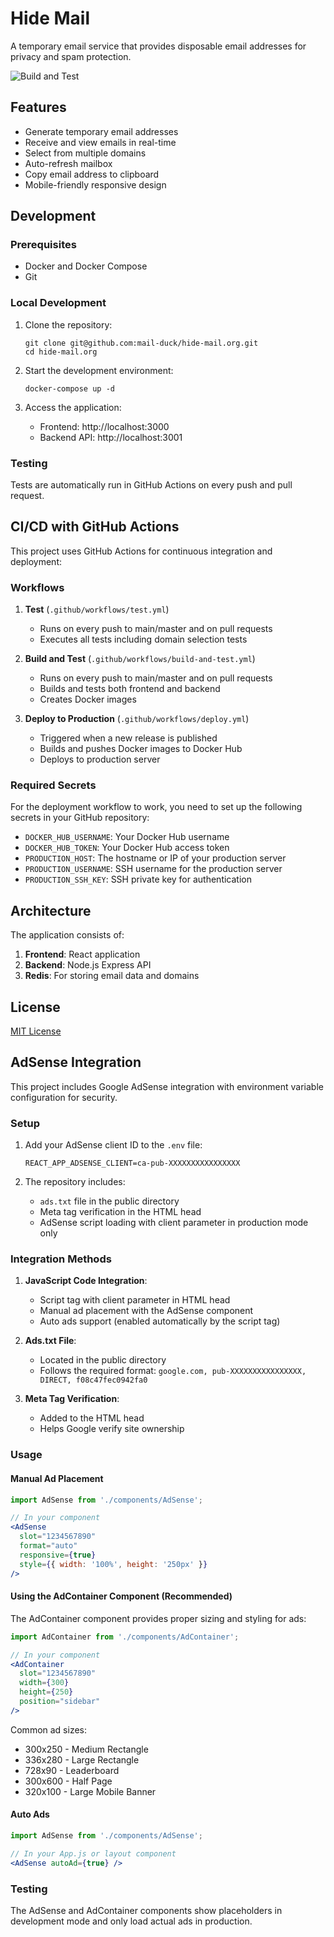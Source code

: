 # Hide Mail

A temporary email service that provides disposable email addresses for privacy and spam protection.

![Build and Test](https://github.com/mail-duck/hide-mail.org/actions/workflows/build-and-test.yml/badge.svg)

## Features

- Generate temporary email addresses
- Receive and view emails in real-time
- Select from multiple domains
- Auto-refresh mailbox
- Copy email address to clipboard
- Mobile-friendly responsive design

## Development

### Prerequisites

- Docker and Docker Compose
- Git

### Local Development

1. Clone the repository:
   ```
   git clone git@github.com:mail-duck/hide-mail.org.git
   cd hide-mail.org
   ```

2. Start the development environment:
   ```
   docker-compose up -d
   ```

3. Access the application:
   - Frontend: http://localhost:3000
   - Backend API: http://localhost:3001

### Testing

Tests are automatically run in GitHub Actions on every push and pull request.

## CI/CD with GitHub Actions

This project uses GitHub Actions for continuous integration and deployment:

### Workflows

1. **Test** (`.github/workflows/test.yml`)
   - Runs on every push to main/master and on pull requests
   - Executes all tests including domain selection tests

2. **Build and Test** (`.github/workflows/build-and-test.yml`)
   - Runs on every push to main/master and on pull requests
   - Builds and tests both frontend and backend
   - Creates Docker images

3. **Deploy to Production** (`.github/workflows/deploy.yml`)
   - Triggered when a new release is published
   - Builds and pushes Docker images to Docker Hub
   - Deploys to production server

### Required Secrets

For the deployment workflow to work, you need to set up the following secrets in your GitHub repository:

- `DOCKER_HUB_USERNAME`: Your Docker Hub username
- `DOCKER_HUB_TOKEN`: Your Docker Hub access token
- `PRODUCTION_HOST`: The hostname or IP of your production server
- `PRODUCTION_USERNAME`: SSH username for the production server
- `PRODUCTION_SSH_KEY`: SSH private key for authentication

## Architecture

The application consists of:

1. **Frontend**: React application
2. **Backend**: Node.js Express API
3. **Redis**: For storing email data and domains

## License

[MIT License](LICENSE)

## AdSense Integration

This project includes Google AdSense integration with environment variable configuration for security.

### Setup

1. Add your AdSense client ID to the `.env` file:
   ```
   REACT_APP_ADSENSE_CLIENT=ca-pub-XXXXXXXXXXXXXXXX
   ```

2. The repository includes:
   - `ads.txt` file in the public directory
   - Meta tag verification in the HTML head
   - AdSense script loading with client parameter in production mode only

### Integration Methods

1. **JavaScript Code Integration**:
   - Script tag with client parameter in HTML head
   - Manual ad placement with the AdSense component
   - Auto ads support (enabled automatically by the script tag)

2. **Ads.txt File**:
   - Located in the public directory
   - Follows the required format: `google.com, pub-XXXXXXXXXXXXXXXX, DIRECT, f08c47fec0942fa0`

3. **Meta Tag Verification**:
   - Added to the HTML head
   - Helps Google verify site ownership

### Usage

#### Manual Ad Placement

```jsx
import AdSense from './components/AdSense';

// In your component
<AdSense 
  slot="1234567890" 
  format="auto" 
  responsive={true} 
  style={{ width: '100%', height: '250px' }} 
/>
```

#### Using the AdContainer Component (Recommended)

The AdContainer component provides proper sizing and styling for ads:

```jsx
import AdContainer from './components/AdContainer';

// In your component
<AdContainer 
  slot="1234567890" 
  width={300} 
  height={250} 
  position="sidebar" 
/>
```

Common ad sizes:
- 300x250 - Medium Rectangle
- 336x280 - Large Rectangle
- 728x90 - Leaderboard
- 300x600 - Half Page
- 320x100 - Large Mobile Banner

#### Auto Ads

```jsx
import AdSense from './components/AdSense';

// In your App.js or layout component
<AdSense autoAd={true} />
```

### Testing

The AdSense and AdContainer components show placeholders in development mode and only load actual ads in production.
